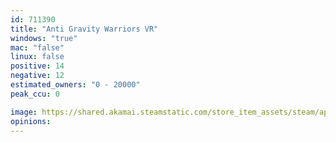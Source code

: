 ```yaml
---
id: 711390
title: "Anti Gravity Warriors VR"
windows: "true"
mac: "false"
linux: false
positive: 14
negative: 12
estimated_owners: "0 - 20000"
peak_ccu: 0

image: https://shared.akamai.steamstatic.com/store_item_assets/steam/apps/711390/header.jpg?t=1508815964
opinions:
---
```

